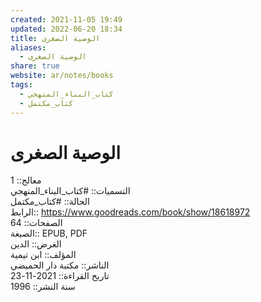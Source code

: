 ```yaml
---  
created: 2021-11-05 19:49  
updated: 2022-06-20 18:34  
title: الوصية الصغرى  
aliases:  
  - الوصية الصغرى  
share: true  
website: ar/notes/books  
tags:  
  - كتاب_البناء_المنهجي  
  - كتاب_مكتمل  
---  
```

  
  
# الوصية الصغرى  
  
معالج:: 1  
التسميات:: #كتاب_البناء_المنهجي  
الحالة:: #كتاب_مكتمل  
الرابط:: https://www.goodreads.com/book/show/18618972  
الصفحات:: 64  
الصيغة:: EPUB, PDF  
الغرض:: الدين  
المؤلف:: ابن تيمية  
الناشر:: مكتبة دار الحميضي  
تاريخ القراءة:: 2021-11-23  
سنة النشر:: 1996  
  
